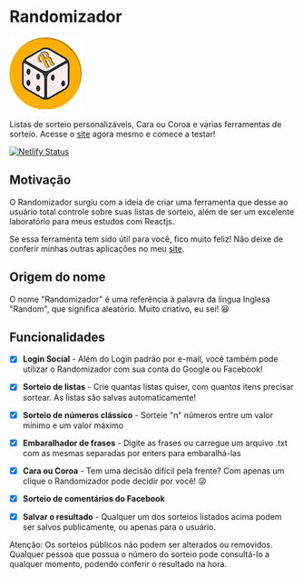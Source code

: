 # Randomizador
![Logo](https://github.com/Gustavo-Kuze/randomizador/blob/dev/public/img/randomizador_icon_128.png "Logo")

Listas de sorteio personalizáveis, Cara ou Coroa e varias ferramentas de sorteio. Acesse o [site](https://randomizador.com.br) agora mesmo e comece a testar!

[![Netlify Status](https://api.netlify.com/api/v1/badges/c81a36f1-0f50-45e7-9b5f-f91aa52fa51b/deploy-status)](https://app.netlify.com/sites/randomizador/deploys)

## Motivação
O Randomizador surgiu com a ideia de criar uma ferramenta que desse ao usuário total controle sobre suas listas de sorteio, além de ser um excelente laboratório para meus estudos com Reactjs.

Se essa ferramenta tem sido útil para você, fico muito feliz! Não deixe de conferir minhas outras aplicações no meu [site](https://gustavokuze.com).

## Origem do nome
O nome "Randomizador" é uma referência à palavra da língua Inglesa "Random", que significa aleatório. Muito criativo, eu sei! 😆

## Funcionalidades

- [x] **Login Social** - Além do Login padrão por e-mail, você também pode utilizar o Randomizador com sua conta do Google ou Facebook!
- [x] **Sorteio de listas** - Crie quantas listas quiser, com quantos itens precisar sortear. As listas são salvas automaticamente!
- [x] **Sorteio de números clássico** - Sorteie "n" números entre um valor mínimo e um valor máximo
- [x] **Embaralhador de frases** - Digite as frases ou carregue um arquivo .txt com as mesmas separadas por enters para embaralhá-las
- [x] **Cara ou Coroa** - Tem uma decisão difícil pela frente? Com apenas um clique o Randomizador pode decidir por você! 😜

- [x] **Sorteio de comentários do Facebook**

- [x] **Salvar o resultado** - Qualquer um dos sorteios listados acima podem ser salvos publicamente, ou apenas para o usuário.

Atenção: Os sorteios públicos não podem ser alterados ou removidos. Qualquer pessoa que possua o número do sorteio pode consultá-lo a qualquer momento, podendo conferir o resultado na hora.
